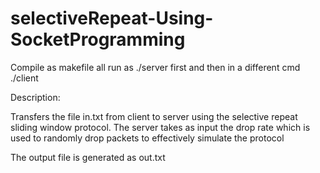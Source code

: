 # selectiveRepeat-Using-SocketProgramming

Compile as makefile all
run as ./server first
and then in a different cmd ./client

Description:

Transfers the file in.txt from client to server using the selective repeat sliding window protocol.
The server takes as input the drop rate which is used to randomly drop packets to effectively simulate the protocol

The output file is generated as out.txt 
